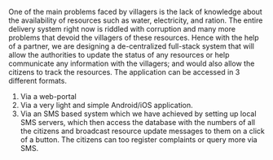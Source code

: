 One of the main problems faced by villagers is the lack of knowledge about the availability of resources such as water, electricity, and ration. The entire delivery system right now is riddled with corruption and many more problems that devoid the villagers of these resources. Hence with the help of a partner, we are designing a de-centralized full-stack system that will allow the authorities to update the status of any resources or help communicate any information with the villagers; and would also allow the citizens to track the resources.
The application can be accessed in 3 different formats.
1. Via a web-portal
2. Via a very light and simple Android/iOS application.
3. Via an SMS based system which we have achieved by setting up local SMS servers, which then access the database with the numbers of all the citizens and broadcast resource update messages to them on a click of a button. The citizens can too register complaints or query more via SMS.


